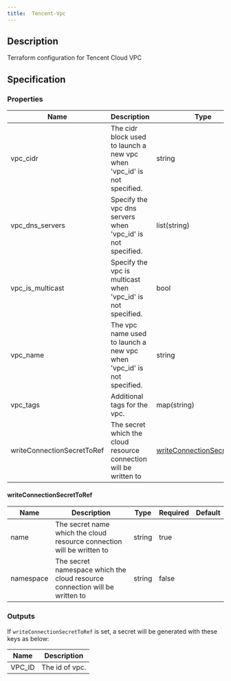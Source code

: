 ```yaml
---
title:  Tencent-Vpc
---
```


## Description

Terraform configuration for Tencent Cloud VPC

## Specification


### Properties

 Name | Description | Type | Required | Default 
 ------------ | ------------- | ------------- | ------------- | ------------- 
 vpc_cidr | The cidr block used to launch a new vpc when 'vpc_id' is not specified. | string | false |  
 vpc_dns_servers | Specify the vpc dns servers when 'vpc_id' is not specified. | list(string) | false |  
 vpc_is_multicast | Specify the vpc is multicast when 'vpc_id' is not specified. | bool | false |  
 vpc_name | The vpc name used to launch a new vpc when 'vpc_id' is not specified. | string | false |  
 vpc_tags | Additional tags for the vpc. | map(string) | false |  
 writeConnectionSecretToRef | The secret which the cloud resource connection will be written to | [writeConnectionSecretToRef](#writeConnectionSecretToRef) | false |  


#### writeConnectionSecretToRef

 Name | Description | Type | Required | Default 
 ------------ | ------------- | ------------- | ------------- | ------------- 
 name | The secret name which the cloud resource connection will be written to | string | true |  
 namespace | The secret namespace which the cloud resource connection will be written to | string | false |  


### Outputs

If `writeConnectionSecretToRef` is set, a secret will be generated with these keys as below:

 Name | Description 
 ------------ | ------------- 
 VPC_ID | The id of vpc.
